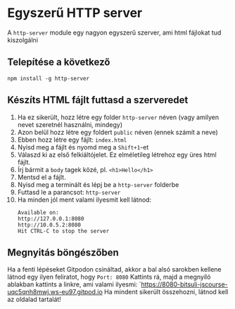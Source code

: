 # Egyszerű HTTP server 

A `http-server` module egy nagyon egyszerű szerver, ami html fájlokat tud kiszolgálni

## Telepítése a következő

```
npm install -g http-server

```

## Készíts HTML fájlt futtasd a szerveredet
1. Ha ez sikerült, hozz létre egy folder `http-server` néven (vagy amilyen nevet szeretnél használni, mindegy)
1. Azon belül hozz létre egy foldert `public` néven (ennek számít a neve)
1. Ebben hozz létre egy fájlt: `index.html`
1. Nyisd meg a fájlt és nyomd meg a `Shift+1`-et
1. Válaszd ki az első felkiáltójelet. Ez elméletileg létrehoz egy üres html fájlt. 
1. Írj bármit a `body` tagek közé, pl. `<h1>Hello</h1>`
1. Mentsd el a fájlt. 
1. Nyisd meg a terminált és lépj be a `http-server` folderbe
1. Futtasd le a parancsot: `http-server`
1. Ha minden jól ment valami ilyesmit kell látnod:
    ```
    Available on:
    http://127.0.0.1:8080
    http://10.0.5.2:8080
    Hit CTRL-C to stop the server

    ```


## Megnyitás böngészőben
Ha a fenti lépéseket Gitpodon csináltad, akkor a bal alsó sarokben kellene látnod egy ilyen feliratot, hogy `Port: 8080`
Kattints rá, majd a megnyíló ablakban kattints a linkre, ami valami ilyesmi: `https://8080-bitsuli-jscourse-uqc5qnh8mwj.ws-eu97.gitpod.io
Ha mindent sikerült összehozni, látnod kell az oldalad tartalát!



